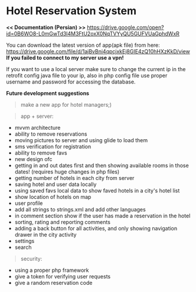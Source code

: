 
# Hotel Reservation System

**<< Documentation (Persian) >>**
https://drive.google.com/open?id=0B6WO8-L0mGwTd3l4M3FtU2oxX0NqTVYyQU5GUFVUaGphdWxR

You can download the latest version of app(apk file) from here:
https://drive.google.com/file/d/1ajBvBni4qpcjxkEj8GIE4zQ10hHXzKkD/view
**If you failed to connect to my server use a vpn!**


If you want to use a local server make sure to change the current ip in the retrofit config java file to your ip,
also in php config file use proper username and password for accessing the database.

**Future development suggestions**
>make a new app for hotel managers;)

>app + server:
+ mvvm architecture
+ ability to remove reservations
+ moving pictures to server and using glide to load them
+ sms verification for registration
+ ability to remove favs
+ new design ofc
+ getting in and out dates first and then showing available rooms in those dates! (requires huge changes in php files)
+ getting number of hotels in each city from server
+ saving hotel and user data locally
+ using saved favs local data to show faved hotels in a city's hotel list
+ show location of hotels on map
+ user profile
+ add all strings to strings.xml and add other languages
+ in comment section show if the user has made a reservation in the hotel
+ sorting, rating and reporting comments
+ adding a back button for all activities, and only showing navigation drawer in the city activity
+ settings
+ search

>security:
+ using a proper php framework
+ give a token for verifying user requests
+ give a random reservation code


